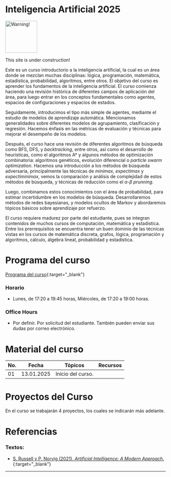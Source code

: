 # Inteligencia Artificial 2025

<img src="https://freesvg.org/img/warning2.png" alt="Warning!" width="100">

This site is under construction! 

Este es un curso introductorio a la inteligencia artificial, la cual es un área donde se mezclan muchas disciplinas: lógica, programación, matemática, estadística, probabilidad, algoritmos, entre otros. El objetivo del curso es aprender los fundamentos de la inteligencia artificial. El curso comienza haciendo una revisión histórica de diferentes campos de aplicación del área, para luego entrar en los conceptos fundamentales como agentes, espacios de configuraciones y espacios de estados. 

Seguidamente, introducimos el tipo más simple de agentes, mediante el estudio de modelos de aprendizaje automática. Mencionamos generalidades sobre diferentes modelos de agrupamiento, clasificación y regresión. Hacemos énfasis en las métricas de evaluación y técnicas para mejorar el desempeño de los modelos. 

Después, el curso hace una revisión de diferentes algoritmos de búsqueda como BFS, DFS, y *backtracking*, entre otros, así como el desarrollo de heurísticas, como el algoritmos A* y algunos métodos de optimización combinatoria: algoritmos genéticos, evolución diferencial o *particle swarm optimization*. Hacemos una introducción a los métodos de búsqueda adversaria, principalmente las técnicas de *minimax*, *expectimax* y *expectiminimax*, vemos la comparación y análisis de complejidad de estos métodos de búsqueda, y técnicas de reducción como el $\alpha$-$\beta$ *prunning*.

Luego, combinamos estos conocimientos con el área de probabilidad, para estimar incertidumbre en los modelos de búsqueda. Desarrollaremos métodos de redes bayesianas, y modelos ocultos de Markov y abordaremos tópicos básicos sobre aprendizaje por refuerzo.

El curso requiere madurez por parte del estudiante, pues se integran contenidos de muchos cursos de computación, matemática y estadística. Entre los prerrequisitos se encuentra tener un buen dominio de las técnicas vistas en los cursos de matemática discreta, grafos, lógica, programación y algoritmos, cálculo, álgebra lineal, probabilidad y estadística. 


# Programa del curso
<div id='id-programa'/>

[Programa del curso](programa/Programa-ia2025.pdf){:target="_blank"}

### Horario
<div id='id-horario'/>

* Lunes, de 17:20 a 19:45 horas, Miércoles, de 17:20 a 19:00 horas.

### Office Hours
<div id='id-office'/>

* Por definir. Por solicitud del estudiante. También pueden enviar sus dudas por correo electrónico.


# Material del curso
<div id='id-material'/>

**No.**  | **Fecha**    | **Tópicos**                                                       | **Recursos**
-------- | ------------ | ----------------------------------------------------------------- |  -------------------------------------
01       | 13.01.2025   | Inicio del curso.    |  


# Proyectos del Curso
<div id='id-proj'/>

En el curso se trabajarán 4 proyectos, los cuales se indicarán más adelante.

  
# Referencias
<div id='id-ref'/>

### Textos:

* [S. Russell y P. Norvig (2021). *Artificial Intelligence: A Modern Approach*.](http://library.lol/main/9B28FC2A4A9B21237063BC7E6B42DEFD){:target="_blank"}


---
